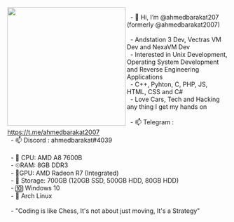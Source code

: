 <center>

<img align='left' src="https://github.com/user-attachments/assets/71db8451-ed9d-499b-aae6-e059a3d53677" width="270" margin="20px">


</center>

&nbsp;&nbsp;- 👋 Hi, I’m @ahmedbarakat207 (formerly @ahmedbarakat2007)<br><br>
&nbsp;&nbsp;- Andstation 3 Dev, Vectras VM Dev and NexaVM Dev<br>
&nbsp;&nbsp;- Interested in Unix Development, Operating System Development and Reverse Engineering Applications<br>
&nbsp;&nbsp;- C++, Pyhton, C, PHP, JS, HTML, CSS and C#<br>
&nbsp;&nbsp;- Love Cars, Tech and Hacking any thing I get my hands on<br><br>
&nbsp;&nbsp;- 📫 Telegram : https://t.me/ahmedbarakat2007<br>
&nbsp;&nbsp;- 📫 Discord : ahmedbarakat#4039<br><br>
&nbsp;&nbsp;- 🔲 CPU: AMD A8 7600B<br>
&nbsp;&nbsp;- ⏲RAM: 8GB DDR3<br>
&nbsp;&nbsp;- 🔲GPU: AMD Radeon R7 (Integrated)<br>
&nbsp;&nbsp;- 💾 Storage: 700GB (120GB SSD, 500GB HDD, 80GB HDD)<br>
&nbsp;&nbsp;- 🔟 Windows 10<br>
&nbsp;&nbsp;- 🐧 Arch Linux<br><br>
&nbsp;&nbsp;- "Coding is like Chess, It's not about just moving, It's a Strategy"<br>

